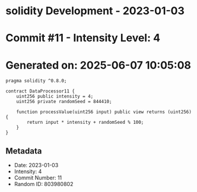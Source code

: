 ﻿# solidity Development - 2023-01-03
# Commit #11 - Intensity Level: 4
# Generated on: 2025-06-07 10:05:08
```solidity
pragma solidity ^0.8.0;

contract DataProcessor11 {
    uint256 public intensity = 4;
    uint256 private randomSeed = 844410;

    function processValue(uint256 input) public view returns (uint256) {
        return input * intensity + randomSeed % 100;
    }
}
```
## Metadata
- Date: 2023-01-03
- Intensity: 4
- Commit Number: 11
- Random ID: 803980802
